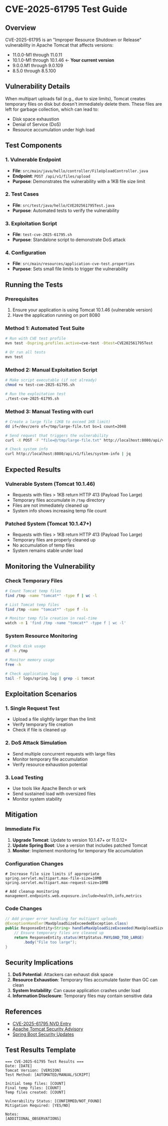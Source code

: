 # CVE-2025-61795 Test Guide

## Overview

CVE-2025-61795 is an "Improper Resource Shutdown or Release" vulnerability in Apache Tomcat that affects versions:
- 11.0.0-M1 through 11.0.11
- 10.1.0-M1 through 10.1.46 ← **Your current version**
- 9.0.0.M1 through 9.0.109
- 8.5.0 through 8.5.100

## Vulnerability Details

When multipart uploads fail (e.g., due to size limits), Tomcat creates temporary files on disk but doesn't immediately delete them. These files are left for garbage collection, which can lead to:
- Disk space exhaustion
- Denial of Service (DoS)
- Resource accumulation under high load

## Test Components

### 1. Vulnerable Endpoint
- **File**: `src/main/java/hello/controller/FileUploadController.java`
- **Endpoint**: `POST /api/v1/files/upload`
- **Purpose**: Demonstrates the vulnerability with a 1KB file size limit

### 2. Test Cases
- **File**: `src/test/java/hello/CVE202561795Test.java`
- **Purpose**: Automated tests to verify the vulnerability

### 3. Exploitation Script
- **File**: `test-cve-2025-61795.sh`
- **Purpose**: Standalone script to demonstrate DoS attack

### 4. Configuration
- **File**: `src/main/resources/application-cve-test.properties`
- **Purpose**: Sets small file limits to trigger the vulnerability

## Running the Tests

### Prerequisites
1. Ensure your application is using Tomcat 10.1.46 (vulnerable version)
2. Have the application running on port 8080

### Method 1: Automated Test Suite
```bash
# Run with CVE test profile
mvn test -Dspring.profiles.active=cve-test -Dtest=CVE202561795Test

# Or run all tests
mvn test
```

### Method 2: Manual Exploitation Script
```bash
# Make script executable (if not already)
chmod +x test-cve-2025-61795.sh

# Run the exploitation test
./test-cve-2025-61795.sh
```

### Method 3: Manual Testing with curl
```bash
# Create a large file (2KB to exceed 1KB limit)
dd if=/dev/zero of=/tmp/large-file.txt bs=1 count=2048

# Send request that triggers the vulnerability
curl -X POST -F "file=@/tmp/large-file.txt" http://localhost:8080/api/v1/files/upload

# Check system info
curl http://localhost:8080/api/v1/files/system-info | jq
```

## Expected Results

### Vulnerable System (Tomcat 10.1.46)
- Requests with files > 1KB return HTTP 413 (Payload Too Large)
- Temporary files accumulate in `/tmp` directory
- Files are not immediately cleaned up
- System info shows increasing temp file count

### Patched System (Tomcat 10.1.47+)
- Requests with files > 1KB return HTTP 413 (Payload Too Large)
- Temporary files are properly cleaned up
- No accumulation of temp files
- System remains stable under load

## Monitoring the Vulnerability

### Check Temporary Files
```bash
# Count Tomcat temp files
find /tmp -name "tomcat*" -type f | wc -l

# List Tomcat temp files
find /tmp -name "tomcat*" -type f -ls

# Monitor temp file creation in real-time
watch -n 1 'find /tmp -name "tomcat*" -type f | wc -l'
```

### System Resource Monitoring
```bash
# Check disk usage
df -h /tmp

# Monitor memory usage
free -h

# Check application logs
tail -f logs/spring.log | grep -i tomcat
```

## Exploitation Scenarios

### 1. Single Request Test
- Upload a file slightly larger than the limit
- Verify temporary file creation
- Check if file is cleaned up

### 2. DoS Attack Simulation
- Send multiple concurrent requests with large files
- Monitor temporary file accumulation
- Verify resource exhaustion potential

### 3. Load Testing
- Use tools like Apache Bench or wrk
- Send sustained load with oversized files
- Monitor system stability

## Mitigation

### Immediate Fix
1. **Upgrade Tomcat**: Update to version 10.1.47+ or 11.0.12+
2. **Update Spring Boot**: Use a version that includes patched Tomcat
3. **Monitor**: Implement monitoring for temporary file accumulation

### Configuration Changes
```properties
# Increase file size limits if appropriate
spring.servlet.multipart.max-file-size=10MB
spring.servlet.multipart.max-request-size=10MB

# Add cleanup monitoring
management.endpoints.web.exposure.include=health,info,metrics
```

### Code Changes
```java
// Add proper error handling for multipart uploads
@ExceptionHandler(MaxUploadSizeExceededException.class)
public ResponseEntity<String> handleMaxUploadSizeExceeded(MaxUploadSizeExceededException ex) {
    // Ensure temporary files are cleaned up
    return ResponseEntity.status(HttpStatus.PAYLOAD_TOO_LARGE)
        .body("File too large");
}
```

## Security Implications

1. **DoS Potential**: Attackers can exhaust disk space
2. **Resource Exhaustion**: Temporary files accumulate faster than GC can clean
3. **System Instability**: Can cause application crashes under load
4. **Information Disclosure**: Temporary files may contain sensitive data

## References

- [CVE-2025-61795 NVD Entry](https://nvd.nist.gov/vuln/detail/CVE-2025-61795)
- [Apache Tomcat Security Advisory](https://tomcat.apache.org/security.html)
- [Spring Boot Security Updates](https://spring.io/security)

## Test Results Template

```
=== CVE-2025-61795 Test Results ===
Date: [DATE]
Tomcat Version: [VERSION]
Test Method: [AUTOMATED/MANUAL/SCRIPT]

Initial temp files: [COUNT]
Final temp files: [COUNT]
Temp files created: [COUNT]

Vulnerability Status: [CONFIRMED/NOT_FOUND]
Mitigation Required: [YES/NO]

Notes:
[ADDITIONAL_OBSERVATIONS]
```
